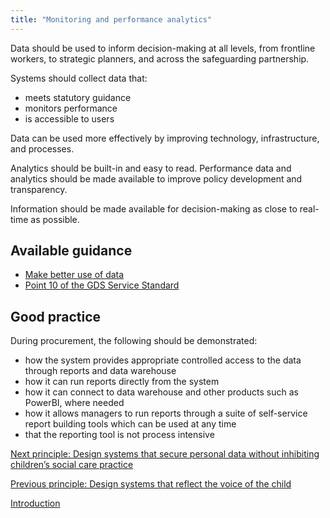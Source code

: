 ```yaml
---
title: "Monitoring and performance analytics"
---
```


Data should be used to inform decision-making at all levels, from frontline workers, to strategic planners, and across the safeguarding partnership.

Systems should collect data that:

* meets statutory guidance
* monitors performance
* is accessible to users

Data can be used more effectively by improving technology, infrastructure, and processes.

Analytics should be built-in and easy to read. Performance data and analytics should be made available to improve policy development and transparency.

Information should be made available for decision-making as close to real-time as possible. 

## Available guidance

* [Make better use of data](https://www.gov.uk/guidance/make-better-use-of-data)
* [Point 10 of the GDS Service Standard](https://www.gov.uk/service-manual/service-standard/point-10-define-success-publish-performance-data)

## Good practice

During procurement, the following should be demonstrated:

* how the system provides appropriate controlled access to the data through reports and data warehouse
* how it can run reports directly from the system
* how it can connect to data warehouse and other products such as PowerBI, where needed
* how it allows managers to run reports through a suite of self-service report building tools which can be used at any time
* that the reporting tool is not process intensive

[Next principle: Design systems that secure personal data without inhibiting children’s social care practice](/principle-7)

[Previous principle: Design systems that reflect the voice of the child](/principle-5)

[Introduction](/index)
